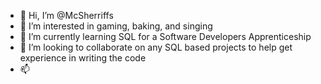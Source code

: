 - 👋 Hi, I’m @McSherriffs
- 👀 I’m interested in gaming, baking, and singing
- 🌱 I’m currently learning SQL for a Software Developers Apprenticeship
- 💞️ I’m looking to collaborate on any SQL based projects to help get experience in writing the code
- 📫 

<!---
McSherriffs/McSherriffs is a ✨ special ✨ repository because its `README.md` (this file) appears on your GitHub profile.
You can click the Preview link to take a look at your changes.
--->
